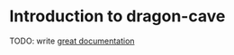 # Introduction to dragon-cave

TODO: write [great documentation](http://jacobian.org/writing/what-to-write/)
